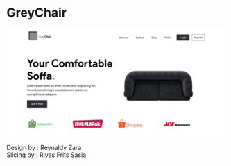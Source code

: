 # GreyChair

![Landing Page](https://github.com/fritssasia/GreyChair/blob/master/preview/preview.png?raw=true)

Design by : Reynaldy Zara<br>
Slicing by : Rivas Frits Sasia